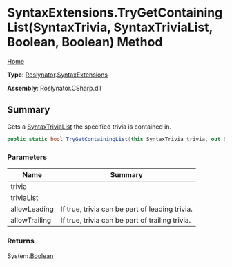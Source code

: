 # SyntaxExtensions\.TryGetContainingList\(SyntaxTrivia, SyntaxTriviaList, Boolean, Boolean\) Method

[Home](../../../README.md)

**Type**: [Roslynator](../../README.md)\.[SyntaxExtensions](../README.md)

**Assembly**: Roslynator\.CSharp\.dll

## Summary

Gets a [SyntaxTriviaList](https://docs.microsoft.com/en-us/dotnet/api/microsoft.codeanalysis.syntaxtrivialist) the specified trivia is contained in\.

```csharp
public static bool TryGetContainingList(this SyntaxTrivia trivia, out SyntaxTriviaList triviaList, bool allowLeading = true, bool allowTrailing = true)
```

### Parameters

| Name | Summary |
| ---- | ------- |
| trivia | |
| triviaList | |
| allowLeading | If true, trivia can be part of leading trivia\. |
| allowTrailing | If true, trivia can be part of trailing trivia\. |

### Returns

System\.[Boolean](https://docs.microsoft.com/en-us/dotnet/api/system.boolean)

